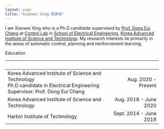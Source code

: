 ```yaml
---
layout: page
title: "Xiaowei Xing 邢笑伟"
---
```


I am Xiaowei Xing who is a Ph.D candidate supervised by [Prof. Dong Eui Chang](https://ee.kaist.ac.kr/en/professor/14314/)
at [Control Lab](https://control.kaist.ac.kr/)
in [School of Electrical Engineering](https://ee.kaist.ac.kr/en/),
[Korea Advanced Institute of Science and Technology](https://www.kaist.ac.kr/en/).
My research interests lie primarily in the areas of automatic control, planning and reinforcement learning.

Education

| &nbsp; | &nbsp; |
| :-------- | -----------: |
| Korea Advanced Institute of Science and Technology <br> Ph.D candidate in Electrical Engineering <br> Supervisor: Prof. Dong Eui Chang | Aug. 2020 - Present |
| Korea Advanced Institute of Science and Technology | Aug. 2018 - June 2020 |
| Harbin Institute of Technology | Sept. 2014 - June 2018 |
